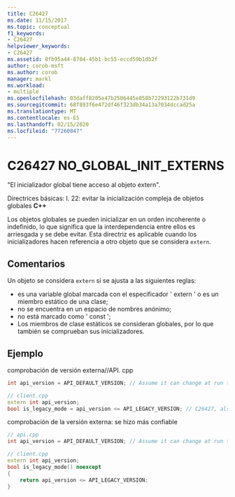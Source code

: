 ```yaml
---
title: C26427
ms.date: 11/15/2017
ms.topic: conceptual
f1_keywords:
- C26427
helpviewer_keywords:
- C26427
ms.assetid: 8fb95a44-8704-45b1-bc55-eccd59b1db2f
author: corob-msft
ms.author: corob
manager: markl
ms.workload:
- multiple
ms.openlocfilehash: 03daff8205e47b2506445e858b72293122b731d9
ms.sourcegitcommit: 68f893f6e472df46f323db34a13a7034dccad25a
ms.translationtype: MT
ms.contentlocale: es-ES
ms.lasthandoff: 02/15/2020
ms.locfileid: "77260847"
---
```

# <a name="c26427-no_global_init_externs"></a>C26427 NO_GLOBAL_INIT_EXTERNS

"El inicializador global tiene acceso al objeto extern".

Directrices básicas: I. 22: evitar la inicialización compleja de objetos globales **C++**

Los objetos globales se pueden inicializar en un orden incoherente o indefinido, lo que significa que la interdependencia entre ellos es arriesgada y se debe evitar. Esta directriz es aplicable cuando los inicializadores hacen referencia a otro objeto que se considera `extern`.

## <a name="remarks"></a>Comentarios

Un objeto se considera `extern` si se ajusta a las siguientes reglas:

- es una variable global marcada con el especificador ' extern ' o es un miembro estático de una clase;
- no se encuentra en un espacio de nombres anónimo;
- no está marcado como ' const ';
- Los miembros de clase estáticos se consideran globales, por lo que también se comprueban sus inicializadores.

## <a name="example"></a>Ejemplo

comprobación de versión externa//API. cpp

```cpp
int api_version = API_DEFAULT_VERSION; // Assume it can change at run time, hence non-const.

// client.cpp
extern int api_version;
bool is_legacy_mode = api_version <= API_LEGACY_VERSION; // C26427, also stale value
```

comprobación de la versión externa: se hizo más confiable

```cpp
// api.cpp
int api_version = API_DEFAULT_VERSION; // Assume it can change at run time, hence non-const.

// client.cpp
extern int api_version;
bool is_legacy_mode() noexcept
{
    return api_version <= API_LEGACY_VERSION;
}
```

